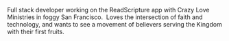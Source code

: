 ﻿---
name: Matthew Chan
description: Full stack developer, Crazy Love Ministries
picture: matthew_chan.jpg
categories: design ideation development
---
Full stack developer working on the ReadScripture app with Crazy Love Ministries in foggy San Francisco.  Loves the intersection of faith and technology, and wants to see a movement of believers serving the Kingdom with their first fruits.
